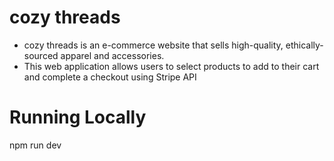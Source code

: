 # cozy threads
- cozy threads is an e-commerce website that sells high-quality, ethically-sourced apparel and accessories.
- This web application allows users to select products to add to their cart and complete a checkout using Stripe API

# Running Locally
npm run dev
